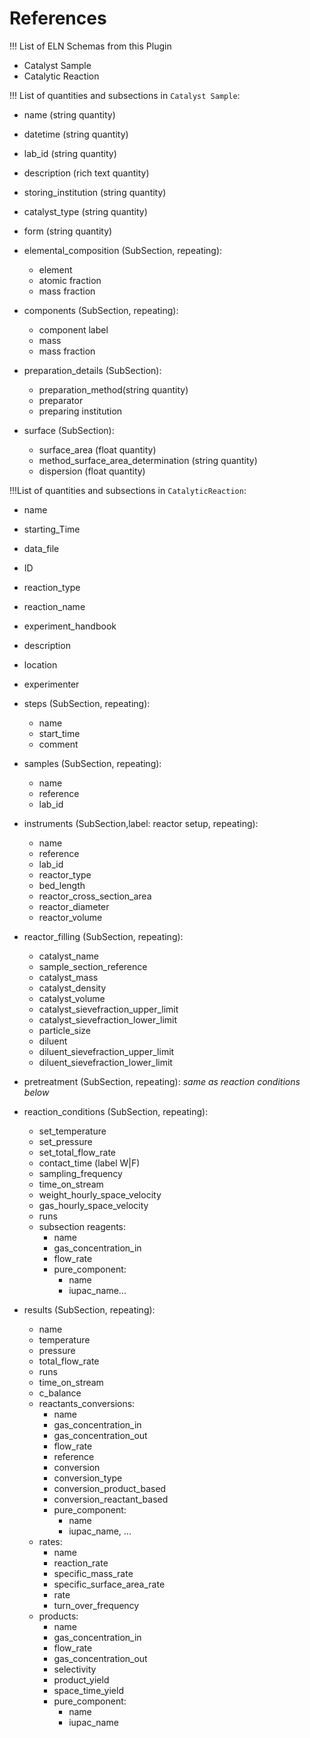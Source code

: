 # References

!!! List of ELN Schemas from this Plugin
- Catalyst Sample
- Catalytic Reaction


!!! List of quantities and subsections in `Catalyst Sample`:
- name (string quantity)
- datetime (string quantity)
- lab_id (string quantity)
- description (rich text quantity)
- storing_institution (string quantity)
- catalyst_type (string quantity)
- form (string quantity)

- elemental_composition (SubSection, repeating):
    - element
    - atomic fraction
    - mass fraction

- components (SubSection, repeating):
    - component label
    - mass
    - mass fraction

- preparation_details (SubSection):
    - preparation_method(string quantity)
    - preparator
    - preparing institution

- surface (SubSection):
    - surface_area (float quantity)
    - method_surface_area_determination (string quantity)
    - dispersion (float quantity)


!!!List of quantities and subsections in `CatalyticReaction`:
- name
- starting_Time
- data_file
- ID
- reaction_type
- reaction_name
- experiment_handbook
- description
- location
- experimenter

- steps (SubSection, repeating):
    - name
    - start_time
    - comment

- samples (SubSection, repeating):
    - name
    - reference
    - lab_id

- instruments (SubSection,label: reactor setup, repeating):
    - name
    - reference
    - lab_id
    - reactor_type
    - bed_length
    - reactor_cross_section_area
    - reactor_diameter
    - reactor_volume

- reactor_filling (SubSection, repeating):
    - catalyst_name
    - sample_section_reference
    - catalyst_mass
    - catalyst_density
    - catalyst_volume
    - catalyst_sievefraction_upper_limit
    - catalyst_sievefraction_lower_limit
    - particle_size
    - diluent
    - diluent_sievefraction_upper_limit
    - diluent_sievefraction_lower_limit

- pretreatment (SubSection, repeating):
    *same as reaction conditions below*

- reaction_conditions (SubSection, repeating):
    - set_temperature
    - set_pressure
    - set_total_flow_rate
    - contact_time (label W|F)
    - sampling_frequency
    - time_on_stream
    - weight_hourly_space_velocity
    - gas_hourly_space_velocity
    - runs
    - subsection reagents:
        - name
        - gas_concentration_in
        - flow_rate
        - pure_component:
            - name
            - iupac_name...

- results (SubSection, repeating):
    - name
    - temperature
    - pressure
    - total_flow_rate
    - runs
    - time_on_stream
    - c_balance
    - reactants_conversions:
        - name
        - gas_concentration_in
        - gas_concentration_out
        - flow_rate
        - reference
        - conversion
        - conversion_type
        - conversion_product_based
        - conversion_reactant_based
        - pure_component:
            - name
            - iupac_name, ...
    - rates:
        - name
        - reaction_rate
        - specific_mass_rate
        - specific_surface_area_rate
        - rate
        - turn_over_frequency
    - products:
        - name
        - gas_concentration_in
        - flow_rate
        - gas_concentration_out
        - selectivity
        - product_yield
        - space_time_yield
        - pure_component:
            - name
            - iupac_name
